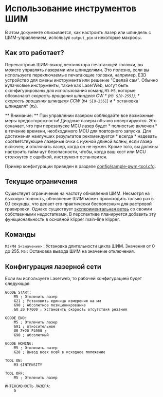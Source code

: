 # Использование инструментов ШИМ

В этом документе описывается, как настроить лазер или шпиндель с ШИМ-управлением, используя `output_pin` и некоторые макросы.

## Как это работает?

Перенастроив ШИМ-выход вентилятора печатающей головки, вы можете управлять лазерами или шпинделями. Это полезно, если вы используете переключаемые печатающие головки, например, E3D устройство для смены инструмента или решение "Сделай сам". Обычно кулачковые инструменты, такие как LaserWeb, могут быть сконфигурированы для использования команд `M3-M5`, которые обозначают *скорость вращения шпинделя CW * (`M3 S[0-255]`), * скорость вращения шпинделя CCW* (`M4 S[0-255]`) и * остановка шпинделя* (`M5`).

** Внимание: ** При управлении лазером соблюдайте все возможные меры предосторожности! Диодные лазеры обычно инвертируются. Это означает, что при перезапуске MCU лазер будет * полностью включен * в течение времени, необходимого MCU для повторного запуска. Для достижения наилучших результатов рекомендуется * всегда * надевать соответствующие лазерные очки с нужной длиной волны, если лазер включен; и отключать лазер, когда он не нужен. Кроме того, вы должны настроить тайм-аут безопасности, чтобы, когда ваш хост или MCU столкнутся с ошибкой, инструмент остановится.

Пример конфигурации приведен в разделе [config/sample-pwm-tool.cfg](/config/sample-pwm-tool.cfg).

## Текущие ограничения

Существует ограничение на частоту обновления ШИМ. Несмотря на высокую точность, обновление ШИМ может происходить только раз в 0,1 секунды, что делает его практически бесполезным для растровой гравировки. Однако существует [экспериментальная ветвь](https://github.com/Cirromulus/klipper/tree/laser_tool) со своими собственными недостатками. В перспективе планируется добавить эту функциональность в основной klipper main-line klipper.

## Команды

`M3/M4 S<значение>` : Установка длительности цикла ШИМ. Значения от 0 до 255. `M5` : Остановка вывода ШИМ на значение отключения.

## Конфигурация лазерной сети

Если вы используете Laserweb, то рабочей конфигурацией будет следующая:

    GCODE START:
        M5 ; Отключить лазер
        G21 ; Установить единицы измерения на мм
        G90 ; Абсолютное позиционирование
        G0 Z0 F7000 ; Установить скорость отсутствия резания
    
    GCODE END:
        M5 ; Отключить лазер
        G91 ; относительное
        G0 Z+20 F4000 ;
        G90 ; абсолютный
    
    GCODE HOMING:
        M5 ; Отключить лазер
        G28 ; Вывод всех осей в исходное положение
    
    TOOL ON:
        M3 $INTENSITY
    
    TOOL OFF:
        M5 ; Отключить лазер
    
    ИНТЕНСИВНОСТЬ ЛАЗЕРА:
        S

